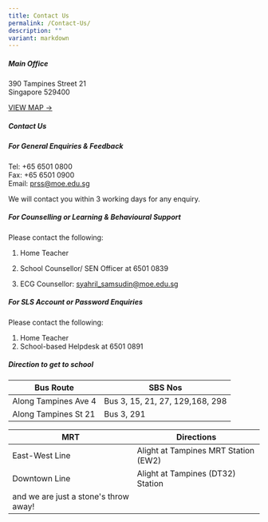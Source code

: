 ```yaml
---
title: Contact Us
permalink: /Contact-Us/
description: ""
variant: markdown
---
```

##### **Main Office**
390 Tampines Street 21<br>
Singapore 529400

[VIEW MAP -&gt;](https://www.onemap.gov.sg/?lat=1.3542274&amp;lng=103.9489627)

##### **Contact Us**

##### **For General Enquiries &amp; Feedback**
Tel: +65 6501 0800 <br>
Fax: +65 6501 0900<br>
Email: prss@moe.edu.sg

We will contact you within 3 working days for any enquiry.

##### **For Counselling or Learning &amp; Behavioural Support**

Please contact the following:

1. Home Teacher

2. School Counsellor/ SEN Officer at 6501 0839

3. ECG Counsellor: syahril_samsudin@moe.edu.sg

##### **For SLS Account or Password Enquiries**

Please contact the following:

1. Home Teacher
2.  School-based Helpdesk at 6501 0891

##### **Direction to get to school**

| Bus Route | SBS Nos | 
| -------- | -------- | 
| Along Tampines Ave 4  | Bus 3, 15, 21, 27, 129,168, 298     | 
| Along Tampines St 21 | Bus 3, 291 | 



| MRT | Directions | 
| -------- | -------- | 
|East-West Line  | Alight at Tampines MRT Station (EW2)  |
|  Downtown Line | Alight at Tampines (DT32) Station  | 
|and we are just a stone's throw away! |   |